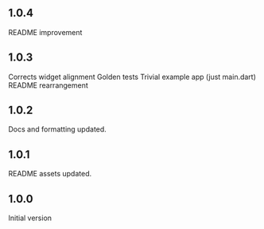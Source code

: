 ## 1.0.4
README improvement

## 1.0.3
Corrects widget alignment
Golden tests
Trivial example app (just main.dart)
README rearrangement

## 1.0.2
Docs and formatting updated.

## 1.0.1
README assets updated.

## 1.0.0
Initial version
